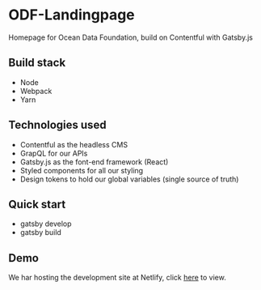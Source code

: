 # ODF-Landingpage

Homepage for Ocean Data Foundation, build on Contentful with Gatsby.js

## Build stack

- Node
- Webpack
- Yarn

## Technologies used

- Contentful as the headless CMS
- GrapQL for our APIs
- Gatsby.js as the font-end framework (React)
- Styled components for all our styling
- Design tokens to hold our global variables (single source of truth)

## Quick start

- gatsby develop
- gatsby build

## Demo

We har hosting the development site at Netlify, click
[here](https://odf-landingpage.netlify.com/) to view.
